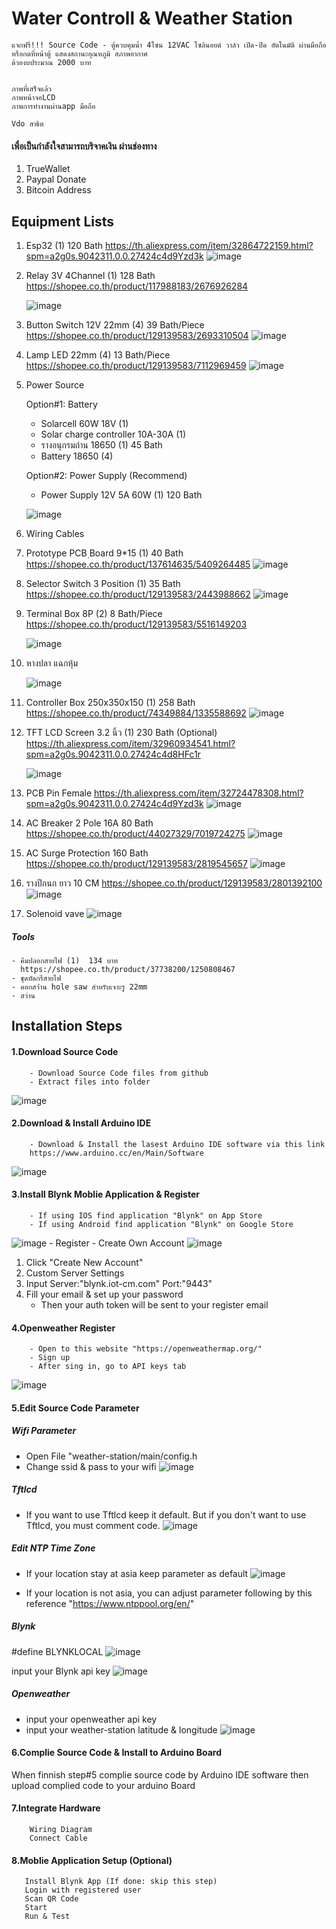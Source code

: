 # Water Controll & Weather Station

    แจกฟรี่!!! Source Code - ตู้ควบคุมน้ำ 4โซน 12VAC โซลินอยด์ วาล์ว เปิด-ปิด อัตโนมัติ ผ่านมือถือหรือกดที่หน้าตู้ แสดงสถานะอุณหภูมิ สภาพอากาศ
    ด้วยงบประมาณ 2000 บาท
    
    
    ภาพที่เสร็จแล้ว
    ภาพหน้าจอLCD    
    ภาพการทำงานผ่านapp มือถือ
    
    Vdo สาธิต
    
#### เพื่อเป็นกำลังใจสามารถบริจาคเงิน ผ่านช่องทาง
1. TrueWallet
2. Paypal Donate
3. Bitcoin Address
    


## Equipment Lists
1. Esp32                  (1) 120 Bath
    https://th.aliexpress.com/item/32864722159.html?spm=a2g0s.9042311.0.0.27424c4d9Yzd3k
    ![image](https://user-images.githubusercontent.com/45023260/79830663-1bbc8f80-83d0-11ea-9492-b7a6209d60a1.png)
    
2. Relay 3V 4Channel      (1) 128 Bath
    https://shopee.co.th/product/117988183/2676926284
    
    ![image](https://user-images.githubusercontent.com/45023260/79830751-4870a700-83d0-11ea-98da-fbcd80382301.png)


3. Button Switch 12V 22mm     (4) 39 Bath/Piece
    https://shopee.co.th/product/129139583/2693310504
    ![image](https://user-images.githubusercontent.com/45023260/79830847-7950dc00-83d0-11ea-9894-2c1c5df8d657.png)
    
    
4. Lamp LED 22mm           (4)  13 Bath/Piece
    https://shopee.co.th/product/129139583/7112969459
    ![image](https://user-images.githubusercontent.com/45023260/79831042-da78af80-83d0-11ea-9a6b-fe69aa6c2906.png)


5. Power Source

    Option#1: Battery
      - Solarcell 60W 18V   (1)
      - Solar charge controller 10A-30A (1)
      - รางอนุกรมถ่าน 18650     (1) 45 Bath
      - Battery 18650         (4)  
      
    Option#2: Power Supply (Recommend)
      - Power Supply 12V 5A 60W (1) 120 Bath
      
      ![image](https://user-images.githubusercontent.com/45023260/79831343-6f7ba880-83d1-11ea-9802-6daa3b336ba5.png)
      
        
6. Wiring Cables
7. Prototype PCB ฺBoard 9*15 (1) 40 Bath
      https://shopee.co.th/product/137614635/5409264485
      ![image](https://user-images.githubusercontent.com/45023260/79831519-c5e8e700-83d1-11ea-9897-d8a24a397505.png)
      
8. Selector Switch 3 Position (1) 35 Bath
      https://shopee.co.th/product/129139583/2443988662
      ![image](https://user-images.githubusercontent.com/45023260/79833916-604b2980-83d6-11ea-859b-001cc1fabf9a.png)
      
9. Terminal Box 8P (2) 8 Bath/Piece
      https://shopee.co.th/product/129139583/5516149203
      
      ![image](https://user-images.githubusercontent.com/45023260/79834040-97213f80-83d6-11ea-8e26-13409fd62446.png)
      
10. หางปลา แฉกหุ้ม

      ![image](https://user-images.githubusercontent.com/45023260/79835604-2af40b00-83d9-11ea-899c-250e83e84650.png)
      
11. Controller Box 250x350x150  (1) 258 Bath
      https://shopee.co.th/product/74349884/1335588692
      ![image](https://user-images.githubusercontent.com/45023260/79835747-6bec1f80-83d9-11ea-89e6-18075669f41c.png)
      
12. TFT LCD Screen 3.2 นิ้ว (1) 230 Bath (Optional)
      https://th.aliexpress.com/item/32960934541.html?spm=a2g0s.9042311.0.0.27424c4d8HFc1r
      
      ![image](https://user-images.githubusercontent.com/45023260/79835814-8b834800-83d9-11ea-9e65-d23cb68b92e3.png)
      
13. PCB Pin Female
      https://th.aliexpress.com/item/32724478308.html?spm=a2g0s.9042311.0.0.27424c4d9Yzd3k
      ![image](https://user-images.githubusercontent.com/45023260/79547143-b578f980-80bd-11ea-8824-3844270ea216.png)
      
14. AC Breaker 2 Pole 16A   80 Bath
https://shopee.co.th/product/44027329/7019724275
![image](https://user-images.githubusercontent.com/45023260/81255358-a7345280-9057-11ea-9ebd-95801527f132.png)

15. AC Surge Protection     160 Bath
https://shopee.co.th/product/129139583/2819545657
![image](https://user-images.githubusercontent.com/45023260/81781796-f3353a80-9522-11ea-9754-77024efe0832.png)
      
16. รางปีกนก ยาว 10 CM
https://shopee.co.th/product/129139583/2801392100
![image](https://user-images.githubusercontent.com/45023260/81782825-99ce0b00-9524-11ea-9958-2b67610ac24e.png)

17. Solenoid vave
![image](https://user-images.githubusercontent.com/45023260/81782825-99ce0b00-9524-11ea-9958-2b67610ac24e.png)
##### Tools

    - คีมปลอกสายไฟ (1)  134 บาท
      https://shopee.co.th/product/37738200/1250808467
    - ชุดบัดกรีสายไฟ
    - ดอกสว่่าน hole saw สำหรับเจาะรู 22mm
    - สว่าน
    


## Installation Steps
#### 1.Download Source Code
        - Download Source Code files from github
        - Extract files into folder
![image](https://user-images.githubusercontent.com/45023260/81256732-91289100-905b-11ea-8010-17459bbc5f4a.png)
#### 2.Download & Install Arduino IDE
        - Download & Install the lasest Arduino IDE software via this link
        https://www.arduino.cc/en/Main/Software
![image](https://user-images.githubusercontent.com/45023260/81255794-d1d2db00-9058-11ea-908c-cf33c9d068b2.png)
#### 3.Install Blynk Moblie Application & Register
        - If using IOS find application "Blynk" on App Store
        - If using Android find application "Blynk" on Google Store
![image](https://user-images.githubusercontent.com/45023260/81262941-f46cf000-9068-11ea-8df5-78fcd06fcc50.png)
        - Register
            - Create Own Account
![image](https://user-images.githubusercontent.com/45023260/81265728-c4741b80-906d-11ea-86af-ef76868097eb.png)
1. Click "Create New Account"
2. Custom Server Settings
3. Input Server:"blynk.iot-cm.com" Port:"9443"
4. Fill your email & set up your password
    - Then your auth token will be sent to your register email
            
#### 4.Openweather Register
        - Open to this website "https://openweathermap.org/"
        - Sign up
        - After sing in, go to API keys tab
![image](https://user-images.githubusercontent.com/45023260/81267643-ffc41980-9070-11ea-8169-473b51ffb319.png)
#### 5.Edit Source Code Parameter
##### Wifi Parameter
- Open File "weather-station/main/config.h
- Change ssid & pass to your wifi
![image](https://user-images.githubusercontent.com/45023260/81363853-7d8a3280-910e-11ea-9fe4-d35d06f61b36.png)

##### Tftlcd
- If you want to use Tftlcd keep it default. But if you don't want to use Tftlcd, you must comment code.
![image](https://user-images.githubusercontent.com/45023260/81364163-36507180-910f-11ea-970f-bbe4ab25154f.png)

##### Edit NTP Time Zone
- If your location stay at asia keep parameter as default
![image](https://user-images.githubusercontent.com/45023260/81365097-70bb0e00-9111-11ea-8574-e41550863982.png)

- If your location is not asia, you can adjust parameter following by this reference "https://www.ntppool.org/en/"

##### Blynk
#define BLYNKLOCAL
![image](https://user-images.githubusercontent.com/45023260/81366674-7155a380-9115-11ea-9820-89daf6bdbd89.png)

input your Blynk api key
![image](https://user-images.githubusercontent.com/45023260/81366985-3011c380-9116-11ea-95ea-8ab7767afdbe.png)

##### Openweather
- input your openweather api key
- input your weather-station latitude & longitude
![image](https://user-images.githubusercontent.com/45023260/81367457-7fa4bf00-9117-11ea-84a6-ba77622ac40c.png)

#### 6.Complie Source Code & Install to Arduino Board
When finnish step#5 complie source code by Arduino IDE software then upload complied code to your arduino Board

#### 7.Integrate Hardware
        Wiring Diagram
        Connect Cable
        
#### 8.Moblie Application Setup (Optional)
       Install Blynk App (If done: skip this step)
       Login with registered user
       Scan QR Code
       Start
       Run & Test
